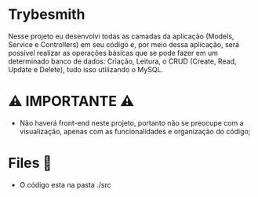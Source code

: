 # Trybesmith

Nesse projeto eu desenvolvi todas as camadas da aplicação (Models, Service e Controllers) em seu código e, por meio dessa aplicação, será possível realizar as operações básicas que se pode fazer em um determinado banco de dados: Criação, Leitura, o CRUD (Create, Read, Update e Delete), tudo isso utilizando o MySQL.

# ⚠️ IMPORTANTE ⚠️

- Não haverá front-end neste projeto, portanto não se preocupe com a visualização, apenas com as funcionalidades e organização do código;

# Files 📄

- O código esta na pasta ./src